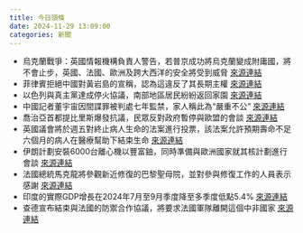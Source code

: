 ```yaml
---
title: 今日頭條
date: 2024-11-29 13:09:00
categories: 新聞            
---
```

- 烏克蘭戰爭：英國情報機構負責人警告，若普京成功將烏克蘭變成附庸國，將不會止步，英國、法國、歐洲及跨大西洋的安全將受到威脅 [來源連結](https://www.theguardian.com/world/live/2024/nov/29/ukraine-war-live-russian-defence-minister-north-korea-military-vladimir-putin-volodymyr-zelenskyy)
- 菲律賓拒絕中國對黃岩島的宣稱，認為這違反了其長期主權 [來源連結](https://asiatimes.com/2024/11/did-china-just-blink-in-the-south-china-sea/)
- 以色列與真主黨達成停火協議，南部地區居民紛紛返回家園 [來源連結](https://asiatimes.com/2024/11/will-the-israel-hezbollah-fragile-peace-hold/)
- 中國記者董宇宙因間諜罪被判處七年監禁，家人稱此為“嚴重不公” [來源連結](https://www.aljazeera.com/news/2024/11/29/china-jails-journalist-for-seven-years-on-espionage-charges)
- 喬治亞首都提比里斯爆發抗議，民眾反對政府暫停與歐盟的會談 [來源連結](https://www.aljazeera.com/news/2024/11/29/georgia-protesters-clash-with-police-after-pm-suspends-eu-membership-talks)
- 英國議會將於週五對終止病人生命的法案進行投票，該法案允許預期壽命不足六個月的病人在醫療幫助下結束生命 [來源連結](https://www.aljazeera.com/news/2024/11/29/uk-lawmakers-face-crucial-vote-on-divisive-assisted-dying-bill)
- 伊朗計劃安裝6000台離心機以豐富鈾，同時準備與歐洲國家就其核計劃進行會談 [來源連結](https://www.aljazeera.com/news/2024/11/29/iran-plans-to-install-6000-centrifuges-to-enrich-uranium-iaea-says)
- 法國總統馬克龍將參觀新近修復的巴黎聖母院，並對參與修復工作的人員表示感謝 [來源連結](https://www.theguardian.com/world/2024/nov/29/macron-visits-newly-renovated-notre-dame-cathedral-in-paris)
- 印度的實際GDP增長在2024年7月至9月季度降至多季度低點5.4% [來源連結](https://www.thehindu.com/business/Economy/indias-real-gdp-growth-slumps-to-multi-quarter-low-of-54/article68926837.ece)
- 查德宣布結束與法國的防禦合作協議，將要求法國軍隊離開這個中非國家 [來源連結](https://www.aljazeera.com/news/2024/11/29/chad-ends-military-cooperation-with-france)



